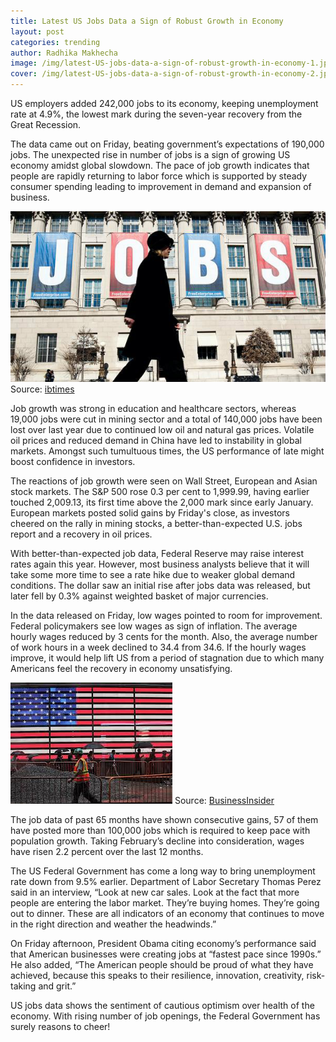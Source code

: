 ```yaml
---
title: Latest US Jobs Data a Sign of Robust Growth in Economy
layout: post
categories: trending 
author: Radhika Makhecha
image: /img/latest-US-jobs-data-a-sign-of-robust-growth-in-economy-1.jpg
cover: /img/latest-US-jobs-data-a-sign-of-robust-growth-in-economy-2.jpg
---
```


US employers added 242,000 jobs to its economy, keeping unemployment rate at 4.9%, the lowest mark during the seven-year recovery from the Great Recession.

The data came out on Friday, beating government’s expectations of 190,000 jobs. The unexpected rise in number of jobs is a sign of growing US economy amidst global slowdown. The pace of job growth indicates that people are rapidly returning to labor force which is supported by steady consumer spending leading to improvement in demand and expansion of business.

![Existential - Latest US Jobs Data a Sign of Robust Growth in Economy](/img/latest-US-jobs-data-a-sign-of-robust-growth-in-economy-3.jpg)
Source: [ibtimes](http://www.ibtimes.com)

Job growth was strong in education and healthcare sectors, whereas 19,000 jobs were cut in mining sector and a total of 140,000 jobs have been lost over last year due to continued low oil and natural gas prices. Volatile oil prices and reduced demand in China have led to instability in global markets. Amongst such tumultuous times, the US performance of late might boost confidence in investors.

The reactions of job growth were seen on Wall Street, European and Asian stock markets. The S&P 500 rose 0.3 per cent to 1,999.99, having earlier touched 2,009.13, its first time above the 2,000 mark since early January. European markets posted solid gains by Friday's close, as investors cheered on the rally in mining stocks, a better-than-expected U.S. jobs report and a recovery in oil prices.

With better-than-expected job data, Federal Reserve may raise interest rates again this year. However, most business analysts believe that it will take some more time to see a rate hike due to weaker global demand conditions. The dollar saw an initial rise after jobs data was released, but later fell by 0.3% against weighted basket of major currencies.

In the data released on Friday, low wages pointed to room for improvement. Federal policymakers see low wages as sign of inflation. The average hourly wages reduced by 3 cents for the month. Also, the average number of work hours in a week declined to 34.4 from 34.6. If the hourly wages improve, it would help lift US from a period of stagnation due to which many Americans feel the recovery in economy unsatisfying.

![Existential - Latest US Jobs Data a Sign of Robust Growth in Economy](/img/latest-US-jobs-data-a-sign-of-robust-growth-in-economy.jpg)
Source: [BusinessInsider](http://www.businessinsider.com)

The job data of past 65 months have shown consecutive gains, 57 of them have posted more than 100,000 jobs which is required to keep pace with population growth. Taking February’s decline into consideration, wages have risen 2.2 percent over the last 12 months.

The US Federal Government has come a long way to bring unemployment rate down from 9.5% earlier. Department of Labor Secretary Thomas Perez said in an interview, “Look at new car sales. Look at the fact that more people are entering the labor market. They’re buying homes. They’re going out to dinner. These are all indicators of an economy that continues to move in the right direction and weather the headwinds.”

On Friday afternoon, President Obama citing economy’s performance said that American businesses were creating jobs at “fastest pace since 1990s.” He also added, “The American people should be proud of what they have achieved, because this speaks to their resilience, innovation, creativity, risk-taking and grit.”

US jobs data shows the sentiment of cautious optimism over health of the economy. With rising number of job openings, the Federal Government has surely reasons to cheer!

